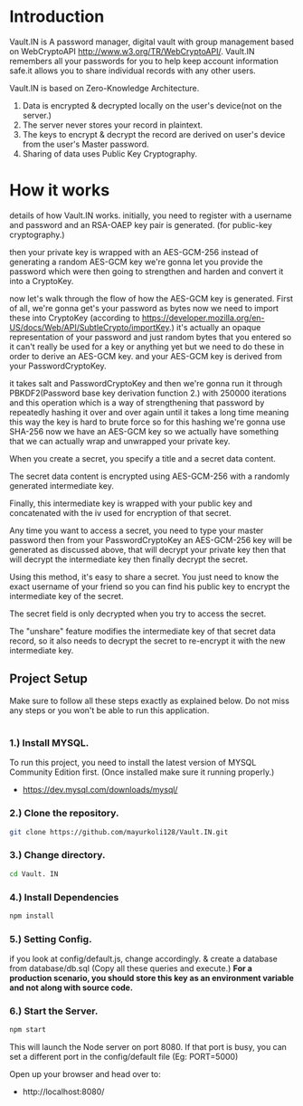# Introduction
Vault.IN is A password manager, digital vault with group management based on WebCryptoAPI http://www.w3.org/TR/WebCryptoAPI/. Vault.IN remembers all your passwords for you to help keep account information safe.it allows you to share individual records with any other users.

Vault.IN is based on Zero-Knowledge Architecture.
1) Data is encrypted & decrypted locally on the user's device(not on the server.)
2) The server never stores your record in plaintext.
3) The keys to encrypt & decrypt the record are derived on user's device from the user's Master password.
4) Sharing of data uses Public Key Cryptography.

# How it works
details of how Vault.IN works.
initially, you need to register with a username and password and an RSA-OAEP key pair is generated. (for public-key cryptography.)

then your private key is wrapped with an AES-GCM-256 instead of generating a random AES-GCM key we're gonna let you provide the password which 
were then going to strengthen and harden and convert it into a CryptoKey.

now let's walk through the flow of how the AES-GCM key is generated. First of all, we're gonna get's your password as bytes now we need to import these into CryptoKey (according to https://developer.mozilla.org/en-US/docs/Web/API/SubtleCrypto/importKey.) it's actually an opaque representation of your password and just random bytes that you entered so it can't really be used for a key or anything yet but we need to do these in order to derive an AES-GCM key. and your AES-GCM key is derived from your PasswordCryptoKey.

it takes salt and PasswordCryptoKey and then we're gonna run it through PBKDF2(Password base key derivation function 2.) with 250000 iterations and this operation which is a way of strengthening that password by repeatedly hashing it over and over again until it takes a long time meaning this way the key is hard to brute force so for this hashing we're gonna use SHA-256 now we have an AES-GCM key so we actually have something that we can actually wrap and unwrapped your private key.

When you create a secret, you specify a title and a secret data content.

The secret data content is encrypted using AES-GCM-256 with a randomly generated intermediate key.

Finally, this intermediate key is wrapped with your public key and concatenated with the iv used for encryption of that secret.

Any time you want to access a secret, you need to type your master password then from your PasswordCryptoKey an AES-GCM-256 key will be generated as discussed above, that will decrypt your private key then that will decrypt the intermediate key then finally decrypt the secret.

Using this method, it's easy to share a secret. You just need to know the exact username of your friend so you can find his public key to encrypt the intermediate key of the secret.

The secret field is only decrypted when you try to access the secret.

The "unshare" feature modifies the intermediate key of that secret data record, so it also needs to decrypt the secret to re-encrypt it with the new intermediate key.

## Project Setup
Make sure to follow all these steps exactly as explained below. Do not miss any steps or you won't be able to run this application.
#

### 1.) Install MYSQL.

 To run this project, you need to install the latest version of MYSQL Community Edition first. (Once installed make sure it running properly.)
   * https://dev.mysql.com/downloads/mysql/<br/>

### 2.) Clone the repository.
```bash
git clone https://github.com/mayurkoli128/Vault.IN.git
```

### 3.) Change directory.
```bash
cd Vault. IN
```

### 4.) Install Dependencies
```bash
npm install
```

### 5.) Setting Config.
if you look at config/default.js, change accordingly. & create a database from database/db.sql (Copy all these queries and execute.) **For a production scenario, you should store this key as an environment variable and not along with source code.**


### 6.) Start the Server.
```bash
npm start
```
This will launch the Node server on port 8080. If that port is busy, you can set a different port in the config/default file (Eg: PORT=5000)

Open up your browser and head over to:

* http://localhost:8080/